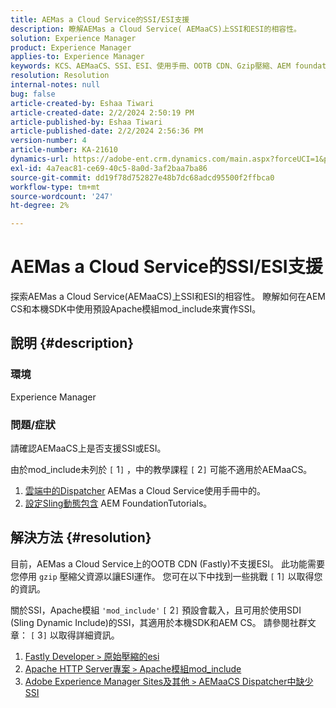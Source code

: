 ```yaml
---
title: AEMas a Cloud Service的SSI/ESI支援
description: 瞭解AEMas a Cloud Service( AEMaaCS)上SSI和ESI的相容性。
solution: Experience Manager
product: Experience Manager
applies-to: Experience Manager
keywords: KCS、AEMaaCS、SSI、ESI、使用手冊、OOTB CDN、Gzip壓縮、AEM foundation、SDI、SDK
resolution: Resolution
internal-notes: null
bug: false
article-created-by: Eshaa Tiwari
article-created-date: 2/2/2024 2:50:19 PM
article-published-by: Eshaa Tiwari
article-published-date: 2/2/2024 2:56:36 PM
version-number: 4
article-number: KA-21610
dynamics-url: https://adobe-ent.crm.dynamics.com/main.aspx?forceUCI=1&pagetype=entityrecord&etn=knowledgearticle&id=b9a17660-dac1-ee11-9079-6045bd006268
exl-id: 4a7eac81-ce69-40c5-8a0d-3af2baa7ba86
source-git-commit: dd19f78d752827e48b7dc68adcd95500f2ffbca0
workflow-type: tm+mt
source-wordcount: '247'
ht-degree: 2%

---
```


# AEMas a Cloud Service的SSI/ESI支援


探索AEMas a Cloud Service(AEMaaCS)上SSI和ESI的相容性。 瞭解如何在AEM CS和本機SDK中使用預設Apache模組mod_include來實作SSI。

## 說明 {#description}


### <b>環境</b>

Experience Manager



### <b>問題/症狀</b>

請確認AEMaaCS上是否支援SSI或ESI。

由於mod_include未列於 `[` 1`]` ，中的教學課程 `[` 2`]`  可能不適用於AEMaaCS。

1. [雲端中的Dispatcher](https://experienceleague.adobe.com/docs/experience-manager-cloud-service/content/implementing/content-delivery/disp-overview.html) AEMas a Cloud Service使用手冊中的。
2. [設定Sling動態包含](https://experienceleague.adobe.com/docs/experience-manager-learn/foundation/development/set-up-sling-dynamic-include.html) AEM FoundationTutorials。





## 解決方法 {#resolution}


目前，AEMas a Cloud Service上的OOTB CDN (Fastly)不支援ESI。 此功能需要您停用 `gzip` 壓縮父資源以讓ESI運作。 您可在以下中找到一些挑戰 `[` 1`]`  以取得您的資訊。

關於SSI，Apache模組 `'mod_include'` `[` 2`]`  預設會載入，且可用於使用SDI (Sling Dynamic Include)的SSI，其適用於本機SDK和AEM CS。 請參閱社群文章： `[` 3`]`  以取得詳細資訊。

1. [Fastly Developer `>`  原始壓縮的esi](https://developer.fastly.com/reference/vcl/statements/esi/#esi-with-origin-compression)
2. [Apache HTTP Server專案 `>`  Apache模組mod_include](https://httpd.apache.org/docs/2.4/mod/mod_include.html)
3. [Adobe Experience Manager Sites及其他 `>`  AEMaaCS Dispatcher中缺少SSI](https://experienceleaguecommunities.adobe.com/t5/adobe-experience-manager/lack-of-ssi-in-aemaacs-dispatcher/td-p/392044)
